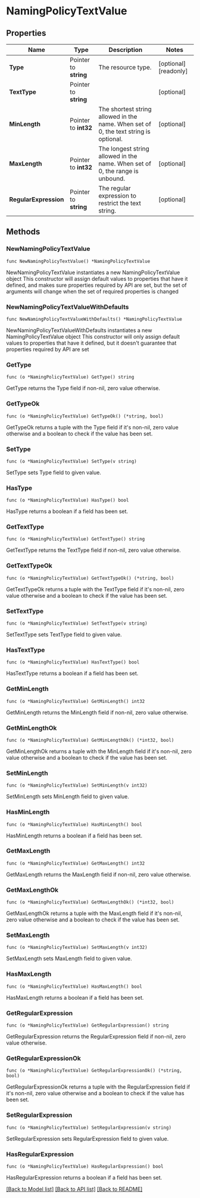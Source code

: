 # NamingPolicyTextValue

## Properties

Name | Type | Description | Notes
------------ | ------------- | ------------- | -------------
**Type** | Pointer to **string** | The resource type. | [optional] [readonly] 
**TextType** | Pointer to **string** |  | [optional] 
**MinLength** | Pointer to **int32** | The shortest string allowed in the name. When set of 0, the text string is optional. | [optional] 
**MaxLength** | Pointer to **int32** | The longest string allowed in the name. When set of 0, the range is unbound. | [optional] 
**RegularExpression** | Pointer to **string** | The regular expression to restrict the text string. | [optional] 

## Methods

### NewNamingPolicyTextValue

`func NewNamingPolicyTextValue() *NamingPolicyTextValue`

NewNamingPolicyTextValue instantiates a new NamingPolicyTextValue object
This constructor will assign default values to properties that have it defined,
and makes sure properties required by API are set, but the set of arguments
will change when the set of required properties is changed

### NewNamingPolicyTextValueWithDefaults

`func NewNamingPolicyTextValueWithDefaults() *NamingPolicyTextValue`

NewNamingPolicyTextValueWithDefaults instantiates a new NamingPolicyTextValue object
This constructor will only assign default values to properties that have it defined,
but it doesn't guarantee that properties required by API are set

### GetType

`func (o *NamingPolicyTextValue) GetType() string`

GetType returns the Type field if non-nil, zero value otherwise.

### GetTypeOk

`func (o *NamingPolicyTextValue) GetTypeOk() (*string, bool)`

GetTypeOk returns a tuple with the Type field if it's non-nil, zero value otherwise
and a boolean to check if the value has been set.

### SetType

`func (o *NamingPolicyTextValue) SetType(v string)`

SetType sets Type field to given value.

### HasType

`func (o *NamingPolicyTextValue) HasType() bool`

HasType returns a boolean if a field has been set.

### GetTextType

`func (o *NamingPolicyTextValue) GetTextType() string`

GetTextType returns the TextType field if non-nil, zero value otherwise.

### GetTextTypeOk

`func (o *NamingPolicyTextValue) GetTextTypeOk() (*string, bool)`

GetTextTypeOk returns a tuple with the TextType field if it's non-nil, zero value otherwise
and a boolean to check if the value has been set.

### SetTextType

`func (o *NamingPolicyTextValue) SetTextType(v string)`

SetTextType sets TextType field to given value.

### HasTextType

`func (o *NamingPolicyTextValue) HasTextType() bool`

HasTextType returns a boolean if a field has been set.

### GetMinLength

`func (o *NamingPolicyTextValue) GetMinLength() int32`

GetMinLength returns the MinLength field if non-nil, zero value otherwise.

### GetMinLengthOk

`func (o *NamingPolicyTextValue) GetMinLengthOk() (*int32, bool)`

GetMinLengthOk returns a tuple with the MinLength field if it's non-nil, zero value otherwise
and a boolean to check if the value has been set.

### SetMinLength

`func (o *NamingPolicyTextValue) SetMinLength(v int32)`

SetMinLength sets MinLength field to given value.

### HasMinLength

`func (o *NamingPolicyTextValue) HasMinLength() bool`

HasMinLength returns a boolean if a field has been set.

### GetMaxLength

`func (o *NamingPolicyTextValue) GetMaxLength() int32`

GetMaxLength returns the MaxLength field if non-nil, zero value otherwise.

### GetMaxLengthOk

`func (o *NamingPolicyTextValue) GetMaxLengthOk() (*int32, bool)`

GetMaxLengthOk returns a tuple with the MaxLength field if it's non-nil, zero value otherwise
and a boolean to check if the value has been set.

### SetMaxLength

`func (o *NamingPolicyTextValue) SetMaxLength(v int32)`

SetMaxLength sets MaxLength field to given value.

### HasMaxLength

`func (o *NamingPolicyTextValue) HasMaxLength() bool`

HasMaxLength returns a boolean if a field has been set.

### GetRegularExpression

`func (o *NamingPolicyTextValue) GetRegularExpression() string`

GetRegularExpression returns the RegularExpression field if non-nil, zero value otherwise.

### GetRegularExpressionOk

`func (o *NamingPolicyTextValue) GetRegularExpressionOk() (*string, bool)`

GetRegularExpressionOk returns a tuple with the RegularExpression field if it's non-nil, zero value otherwise
and a boolean to check if the value has been set.

### SetRegularExpression

`func (o *NamingPolicyTextValue) SetRegularExpression(v string)`

SetRegularExpression sets RegularExpression field to given value.

### HasRegularExpression

`func (o *NamingPolicyTextValue) HasRegularExpression() bool`

HasRegularExpression returns a boolean if a field has been set.


[[Back to Model list]](../README.md#documentation-for-models) [[Back to API list]](../README.md#documentation-for-api-endpoints) [[Back to README]](../README.md)


